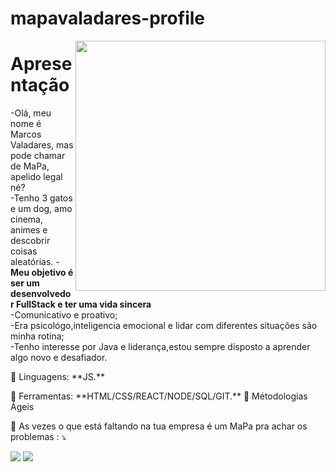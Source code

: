 # mapavaladares-profile


<img src="https://raw.githubusercontent.com/MicaelliMedeiros/micaellimedeiros/master/image/computer-illustration.png" min-width="400px" max-width="400px" width="400px" align="right">

<p align="left"> 
  <h1>Apresentação</h1>
  -Olá, meu nome é Marcos Valadares, mas pode chamar de MaPa, apelido legal né? <br>
  -Tenho 3 gatos e um dog, amo cinema, animes e descobrir coisas aleatórias.
  -
  <strong>Meu objetivo é ser um desenvolvedor FullStack e ter uma vida sincera</strong><br>
  -Comunicativo e proativo;<br>
-Era psicológo,inteligencia emocional e lidar com diferentes situações são minha rotina;<br>
-Tenho interesse por Java e liderança,estou sempre disposto a aprender algo novo e desafiador.
  
</p>

<p align="left">
  🦄 Linguagens: **JS.**
</p>

<p align="left">
  💼 Ferramentas: **HTML/CSS/REACT/NODE/SQL/GIT.**
    💼  Métodologias Ágeis 
</p>

<p align="left">
  💌 As vezes o que está faltando na tua empresa é um MaPa pra achar os problemas : ⤵️
</p>

<p align="left">
  <a href="#" alt="Gmail">
  <img src="https://img.shields.io/badge/-Gmail-FF0000?style=flat-square&labelColor=FF0000&logo=gmail&logoColor=white&link=mapavaladares@gmail.com"/></a>

  <a href="#" alt="LinkedIn">
  <img src="https://img.shields.io/badge/-Linkedin-0e76a8?style=flat-square&logo=Linkedin&logoColor=white&link=https://www.linkedin.com/in/marcos-valadares-436702257/"/></a>

</p>

